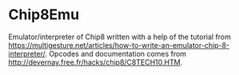 # Chip8Emu
Emulator/interpreter of Chip8 written with a help of the tutorial from https://multigesture.net/articles/how-to-write-an-emulator-chip-8-interpreter/.
Opcodes and documentation comes from http://devernay.free.fr/hacks/chip8/C8TECH10.HTM.
